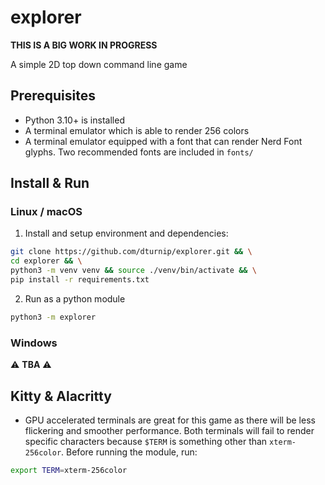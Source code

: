 # explorer

**THIS IS A BIG WORK IN PROGRESS**

A simple 2D top down command line game

## Prerequisites

- Python 3.10+ is installed
- A terminal emulator which is able to render 256 colors
- A terminal emulator equipped with a font that can render Nerd Font glyphs. Two recommended fonts are included in `fonts/`

## Install & Run

### Linux / macOS

1. Install and setup environment and dependencies:

```bash
git clone https://github.com/dturnip/explorer.git && \
cd explorer && \
python3 -m venv venv && source ./venv/bin/activate && \
pip install -r requirements.txt
```

2. Run as a python module

```bash
python3 -m explorer
```

### Windows

:warning: **TBA** :warning:

## Kitty & Alacritty

- GPU accelerated terminals are great for this game as there will be less flickering and smoother performance. Both terminals will fail to render specific characters because `$TERM` is something other than `xterm-256color`. Before running the module, run:

```bash
export TERM=xterm-256color
```
